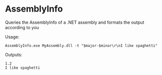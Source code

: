 AssemblyInfo
============

Queries the AssemblyInfo of a .NET assembly and formats the output according to you

Usage:

    AssemblyInfo.exe MyAssembly.dll -t "$major-$minor\r\nI like spaghetti"

Outputs:

    1.2
    I like spaghetti

